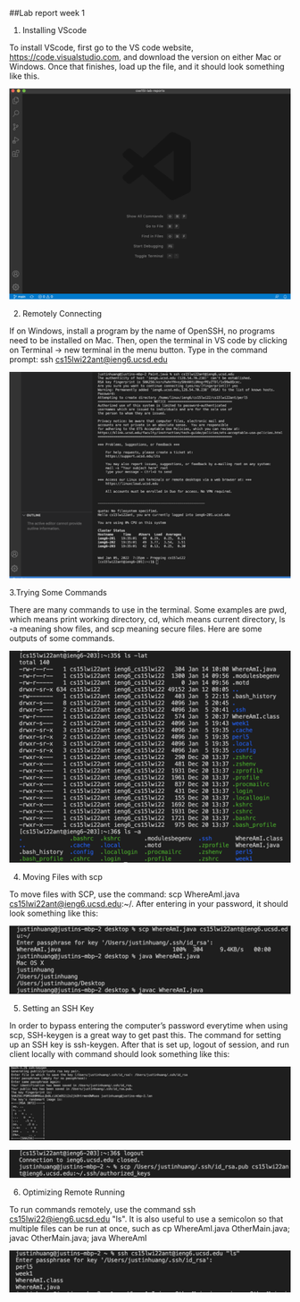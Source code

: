 ##Lab report week 1
1. Installing VScode

To install VScode, first go to the VS code website,  https://code.visualstudio.com,  and download the version on either Mac or Windows. Once that finishes, load up the file, and it should look something like this.
 
![VS code](Installing-VS-code.png)

2. Remotely Connecting

If on Windows, install a program by the name of OpenSSH, no programs need to be installed on Mac. Then, open the terminal in VS code by clicking on Terminal -> new terminal in the menu button. Type in the command prompt:  ssh cs15lwi22ant@ieng6.ucsd.edu

![remote](Remote-connecting.png)

3.Trying Some Commands

There are many commands to use in the terminal. Some examples are pwd, which means print working directory, cd, which means current directory, ls -a meaning show files, and scp meaning secure files. Here are some outputs of some commands.

![commands](Trying-some-commands.png)

4. Moving Files with scp

To move files with SCP, use the command: scp WhereAmI.java cs15lwi22ant@ieng6.ucsd.edu:~/. After entering in your password, it should look something like this:

![Moving](Moving-files-with-scp.png)
 
5. Setting an SSH Key

In order to bypass entering the computer’s password everytime when using scp, SSH-keygen is a great way to get past this. The command for setting up an SSH key is 	ssh-keygen. After that is set up, logout of session, and run client locally with command should look something like this:

![ssh](SSH-keys.png)

![ssh2](SSH-keys2.png)

6. Optimizing Remote Running

To run commands remotely, use the command ssh cs15lwi22@ieng6.ucsd.edu "ls". It is also useful to use a semicolon so that multiple files can be run at once, such as cp WhereAmI.java OtherMain.java; javac OtherMain.java; java WhereAmI

![optimize](Optimizing-remote-running.png)

